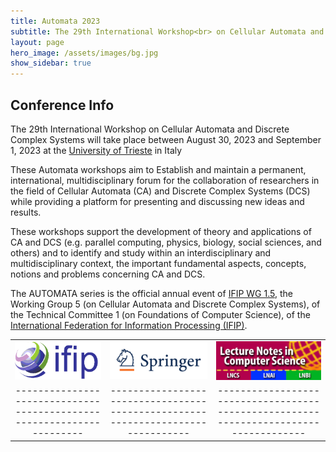 ```yaml
---
title: Automata 2023
subtitle: The 29th International Workshop<br> on Cellular Automata and Discrete Complex Systems<br><b>August 30 - September 1, 2023<br>Trieste, Italy</b>
layout: page
hero_image: /assets/images/bg.jpg
show_sidebar: true
---
```


## Conference Info

The 29th International Workshop on Cellular Automata and Discrete Complex Systems will take place between August 30, 2023 and September 1, 2023 at the [University of Trieste](https://www.units.it) in Italy

These Automata workshops aim to Establish and maintain a permanent, international, multidisciplinary forum for the collaboration of researchers in the field of Cellular Automata (CA) and Discrete Complex Systems (DCS) while providing a platform for presenting and discussing new ideas and results.

These workshops support the development of theory and applications of CA and DCS (e.g. parallel computing, physics, biology, social sciences, and others) and to
identify and study within an interdisciplinary and multidisciplinary context, the important fundamental aspects, concepts, notions and problems concerning CA and DCS.

The AUTOMATA series is the official annual event of [IFIP WG 1.5](https://ifipwg15.inria.fr/), the Working Group 5 (on Cellular Automata and Discrete Complex Systems), of the Technical Committee 1 (on Foundations of Computer Science), of the [International Federation for Information Processing (IFIP)](https://ifip.org/).

|                                                                     |                                                                               |                                                                                     |
|:-------------------------------------------------------------------:|:-----------------------------------------------------------------------------:|:-----------------------------------------------------------------------------------:|
| [![IFIP Logo](/assets/images/ifip-logo.png)](https://ifip.org)      | [![Springer Logo](/assets/images/logo-springer.png)](http://www.springer.com) | [![LNCS Logo](/assets/images/LNCS-Logo.jpg)](http://www.springer.com/computer/lncs) |
|---------------------------------------------------------------------|-------------------------------------------------------------------------------|-------------------------------------------------------------------------------------|
